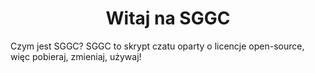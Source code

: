 <center><h1>Witaj na SGGC</h1></center>
Czym jest SGGC? SGGC to skrypt czatu oparty o licencje open-source, więc pobieraj, zmieniaj, używaj!
